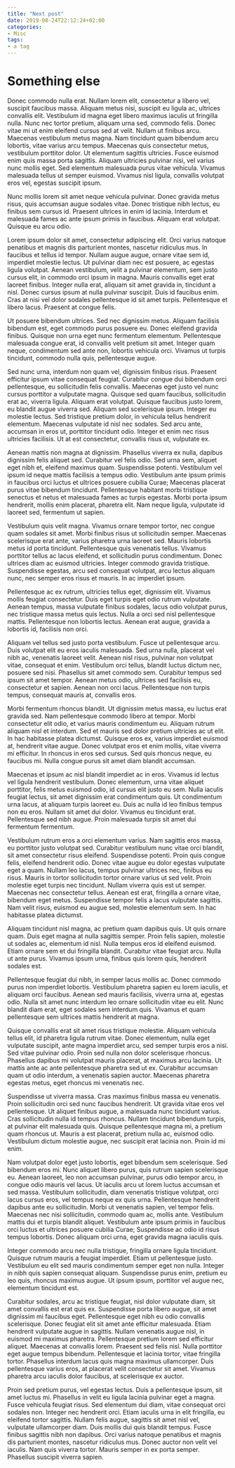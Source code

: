 ```yaml
---
title: "Next post"
date: 2019-08-24T22:12:24+02:00
categories:
- Misc
tags:
- a tag
---
```


# Something else

Donec commodo nulla erat. Nullam lorem elit, consectetur a libero vel, suscipit faucibus massa. Aliquam metus nisi, suscipit eu ligula ac, ultrices convallis elit. Vestibulum id magna eget libero maximus iaculis ut fringilla nulla. Nunc nec tortor pretium, aliquam urna sed, commodo felis. Donec vitae mi ut enim eleifend cursus sed at velit. Nullam ut finibus arcu. Maecenas vestibulum metus magna. Nam tincidunt quam bibendum arcu lobortis, vitae varius arcu tempus. Maecenas quis consectetur metus, vestibulum porttitor dolor. Ut elementum sagittis ultricies. Fusce euismod enim quis massa porta sagittis. Aliquam ultricies pulvinar nisi, vel varius nunc mollis eget. Sed elementum malesuada purus vitae vehicula. Vivamus malesuada tellus ut semper euismod. Vivamus nisl ligula, convallis volutpat eros vel, egestas suscipit ipsum.

Nunc mollis lorem sit amet neque vehicula pulvinar. Donec gravida metus risus, quis accumsan augue sodales vitae. Donec tristique nibh lectus, eu finibus sem cursus id. Praesent ultrices in enim id lacinia. Interdum et malesuada fames ac ante ipsum primis in faucibus. Aliquam erat volutpat. Quisque eu arcu odio.

Lorem ipsum dolor sit amet, consectetur adipiscing elit. Orci varius natoque penatibus et magnis dis parturient montes, nascetur ridiculus mus. In faucibus et tellus id tempor. Nullam augue augue, ornare vitae sem id, imperdiet molestie lectus. Ut pulvinar diam nec est posuere, ac egestas ligula volutpat. Aenean vestibulum, velit a pulvinar elementum, sem justo cursus elit, in commodo orci ipsum in magna. Mauris convallis eget erat laoreet finibus. Integer nulla erat, aliquam sit amet gravida in, tincidunt a nisl. Donec cursus ipsum at nulla pulvinar suscipit. Duis id faucibus enim. Cras at nisi vel dolor sodales pellentesque id sit amet turpis. Pellentesque et libero lacus. Praesent at congue felis.

Ut posuere bibendum ultrices. Sed nec dignissim metus. Aliquam facilisis bibendum est, eget commodo purus posuere eu. Donec eleifend gravida finibus. Quisque non urna eget nunc fermentum elementum. Pellentesque malesuada congue erat, id convallis velit pretium sit amet. Integer quam neque, condimentum sed ante non, lobortis vehicula orci. Vivamus ut turpis tincidunt, commodo nulla quis, pellentesque augue.

Sed nunc urna, interdum non quam vel, dignissim finibus risus. Praesent efficitur ipsum vitae consequat feugiat. Curabitur congue dui bibendum orci pellentesque, eu sollicitudin felis convallis. Maecenas eget justo vel nunc cursus porttitor a vulputate magna. Quisque sed quam faucibus, sollicitudin erat ac, viverra ligula. Aliquam erat volutpat. Quisque faucibus justo lorem, eu blandit augue viverra sed. Aliquam sed scelerisque ipsum. Integer eu molestie lectus. Sed tristique pretium dolor, in vehicula tellus hendrerit elementum. Maecenas vulputate id nisl nec sodales. Sed arcu ante, accumsan in eros ut, porttitor tincidunt odio. Integer et enim nec risus ultricies facilisis. Ut at est consectetur, convallis risus ut, vulputate ex.

Aenean mattis non magna at dignissim. Phasellus viverra ex nulla, dapibus dignissim felis aliquet sed. Curabitur vel felis odio. Sed urna sem, aliquet eget nibh et, eleifend maximus quam. Suspendisse potenti. Vestibulum vel ipsum id neque mattis facilisis a tempus odio. Vestibulum ante ipsum primis in faucibus orci luctus et ultrices posuere cubilia Curae; Maecenas placerat purus vitae bibendum tincidunt. Pellentesque habitant morbi tristique senectus et netus et malesuada fames ac turpis egestas. Morbi porta ipsum hendrerit, mollis enim placerat, pharetra elit. Nam neque ligula, vulputate id laoreet sed, fermentum ut sapien.

Vestibulum quis velit magna. Vivamus ornare tempor tortor, nec congue quam sodales sit amet. Morbi finibus risus ut sollicitudin semper. Maecenas scelerisque erat ante, varius pharetra urna laoreet sed. Mauris lobortis metus id porta tincidunt. Pellentesque quis venenatis tellus. Vivamus porttitor tellus ac lacus eleifend, et sollicitudin purus condimentum. Donec ultrices diam ac euismod ultricies. Integer commodo gravida tristique. Suspendisse egestas, arcu sed consequat volutpat, arcu lectus aliquam nunc, nec semper eros risus et mauris. In ac imperdiet ipsum.

Pellentesque ac ex rutrum, ultricies tellus eget, dignissim elit. Vivamus mollis feugiat consectetur. Duis eget turpis eget odio rutrum vulputate. Aenean tempus, massa vulputate finibus sodales, lacus odio volutpat purus, nec tristique massa metus quis lectus. Nulla a orci sed nisl pellentesque mattis. Pellentesque non lobortis lectus. Aenean erat augue, gravida a lobortis id, facilisis non orci.

Aliquam vel tellus sed justo porta vestibulum. Fusce ut pellentesque arcu. Duis volutpat elit eu eros iaculis malesuada. Sed urna nulla, placerat vel nibh ac, venenatis laoreet velit. Aenean nisl risus, pulvinar non volutpat vitae, consequat et enim. Vestibulum orci tellus, blandit luctus dictum nec, posuere sed nisi. Phasellus sit amet commodo sem. Curabitur tempus sed ipsum sit amet tempor. Aenean metus odio, ultrices sed facilisis eu, consectetur et sapien. Aenean non orci lacus. Pellentesque non turpis tempus, consequat mauris at, convallis eros.

Morbi fermentum rhoncus blandit. Ut dignissim metus massa, eu luctus erat gravida sed. Nam pellentesque commodo libero at tempor. Morbi consectetur elit odio, et varius mauris condimentum eu. Aliquam rutrum aliquam nisl et interdum. Sed et mauris sed dolor pretium ultricies ac ut elit. In hac habitasse platea dictumst. Quisque eros ex, varius imperdiet euismod at, hendrerit vitae augue. Donec volutpat eros et enim mollis, vitae viverra mi efficitur. In rhoncus in eros sed cursus. Sed quis rhoncus neque, eu faucibus mi. Nulla congue purus sit amet diam blandit accumsan.

Maecenas et ipsum ac nisl blandit imperdiet ac in eros. Vivamus id lectus vel ligula hendrerit vestibulum. Donec elementum, urna vitae aliquet porttitor, felis metus euismod odio, id cursus elit justo eu sem. Nulla iaculis feugiat lectus, sit amet dignissim erat condimentum quis. Ut condimentum urna lacus, at aliquam turpis laoreet eu. Duis ac nulla id leo finibus tempus non eu eros. Nullam sit amet dui dolor. Vivamus eu tincidunt erat. Pellentesque sed nibh augue. Proin malesuada turpis sit amet dui fermentum fermentum.

Vestibulum rutrum eros a orci elementum varius. Nam sagittis eros massa, eu porttitor justo volutpat sed. Curabitur vestibulum nunc vitae orci blandit, sit amet consectetur risus eleifend. Suspendisse potenti. Proin quis congue felis, eleifend hendrerit odio. Donec vitae augue eu dolor egestas vulputate eget a quam. Nullam leo lacus, tempus pulvinar ultrices nec, finibus eu risus. Mauris in tortor sollicitudin tortor ornare varius ut sed velit. Proin molestie eget turpis nec tincidunt. Nullam viverra quis est ut semper. Maecenas nec consectetur tellus. Aenean est erat, fringilla a ornare vitae, bibendum eget metus. Suspendisse tempor felis a lacus vulputate sagittis. Nam velit risus, euismod eu augue sed, molestie elementum sem. In hac habitasse platea dictumst.

Aliquam tincidunt nisl magna, ac pretium quam dapibus quis. Ut quis ornare quam. Duis eget magna at nulla sagittis semper. Proin felis sapien, molestie ut sodales ac, elementum id nisl. Nulla tempus eros id eleifend euismod. Etiam ornare sem et dui fringilla blandit. Curabitur vitae feugiat arcu. Nulla ut ante purus. Vivamus ipsum urna, finibus quis lorem quis, hendrerit sodales est.

Pellentesque feugiat dui nibh, in semper lacus mollis ac. Donec commodo purus non imperdiet lobortis. Vestibulum pharetra sapien eu lorem iaculis, et aliquam orci faucibus. Aenean sed mauris facilisis, viverra urna at, egestas odio. Nulla sit amet nunc interdum leo ornare sollicitudin vitae eu elit. Nunc blandit diam erat, eget sodales sem interdum quis. Vivamus et quam pellentesque sem ultrices mattis hendrerit at magna.

Quisque convallis erat sit amet risus tristique molestie. Aliquam vehicula tellus elit, id pharetra ligula rutrum vitae. Donec elementum, nulla eget vulputate suscipit, ante magna imperdiet arcu, sed semper turpis eros a nisi. Sed vitae pulvinar odio. Proin sed nulla non dolor scelerisque rhoncus. Phasellus dapibus mi volutpat mauris placerat, at maximus arcu lacinia. Ut mattis ante ac ante pellentesque pharetra sed ut ex. Curabitur accumsan quam ut odio interdum, a venenatis sapien auctor. Maecenas pharetra egestas metus, eget rhoncus mi venenatis nec.

Suspendisse ut viverra massa. Cras maximus finibus massa eu venenatis. Proin sollicitudin orci sed nunc faucibus hendrerit. Ut gravida vitae eros vel pellentesque. Ut aliquet finibus augue, a malesuada nunc tincidunt varius. Cras sollicitudin nulla id tempus rhoncus. Nullam tincidunt bibendum turpis, at pulvinar elit malesuada quis. Quisque pellentesque magna mi, a pretium quam rhoncus ut. Mauris a est placerat, pretium nulla ac, euismod odio. Vestibulum dictum molestie augue, nec suscipit erat lacinia non. Proin id mi enim.

Nam volutpat dolor eget justo lobortis, eget bibendum sem scelerisque. Sed bibendum eros mi. Nunc aliquet libero purus, quis rutrum sapien scelerisque eu. Aenean laoreet, leo non accumsan pulvinar, purus odio tempor arcu, in congue odio mauris vel lacus. Ut iaculis arcu ut lorem luctus accumsan et sed massa. Vestibulum sollicitudin, diam venenatis tristique volutpat, orci lacus cursus eros, vel tempus neque ex quis urna. Pellentesque hendrerit dapibus ante eu sollicitudin. Morbi ut venenatis sapien, vel tempor felis. Maecenas nec nisi sollicitudin, commodo quam ac, mollis ante. Vestibulum mattis dui et turpis blandit aliquet. Vestibulum ante ipsum primis in faucibus orci luctus et ultrices posuere cubilia Curae; Suspendisse ac odio id risus tempus lobortis. Donec aliquam orci urna, eget gravida magna iaculis quis.

Integer commodo arcu nec nulla tristique, fringilla ornare ligula tincidunt. Quisque rutrum mauris a feugiat imperdiet. Etiam ut pellentesque justo. Vestibulum eu elit sed mauris condimentum semper eget non nulla. Integer in nibh quis sapien consequat aliquam. Suspendisse purus enim, pretium eu leo quis, rhoncus maximus augue. Ut ipsum ipsum, porttitor vel augue nec, elementum tincidunt est.

Curabitur sodales, arcu ac tristique feugiat, nisl dolor vulputate diam, sit amet convallis est erat quis ex. Suspendisse porta libero augue, sit amet dignissim mi faucibus eget. Pellentesque eget nibh eu odio convallis scelerisque. Donec feugiat elit sit amet ante efficitur malesuada. Etiam hendrerit vulputate augue in sagittis. Nullam venenatis augue nisl, in euismod mi maximus pharetra. Pellentesque pretium lorem sed efficitur aliquet. Maecenas at convallis lorem. Praesent sed felis nisl. Nulla porttitor eget augue tempus bibendum. Pellentesque et lacinia tortor, vitae fringilla tortor. Phasellus interdum lacus quis magna maximus ullamcorper. Duis pellentesque varius eros, at placerat velit consectetur sit amet. Vivamus pharetra arcu iaculis dolor faucibus, at scelerisque ex auctor.

Proin sed pretium purus, vel egestas lectus. Duis a pellentesque ipsum, sit amet luctus mi. Phasellus in velit eu ligula lacinia pulvinar eget a magna. Fusce vehicula feugiat risus. Sed elementum dui diam, vitae consequat orci sodales non. Integer nec hendrerit orci. Etiam iaculis urna in elit fringilla, eu eleifend tortor sagittis. Nullam felis augue, sagittis sit amet nisl vel, vulputate ullamcorper diam. Duis mollis dui quis blandit tempus. Fusce finibus sagittis nibh non dapibus. Orci varius natoque penatibus et magnis dis parturient montes, nascetur ridiculus mus. Donec auctor non velit vel iaculis. Nam quis viverra tortor. Mauris semper in ex porta semper. Phasellus suscipit viverra sapien.
